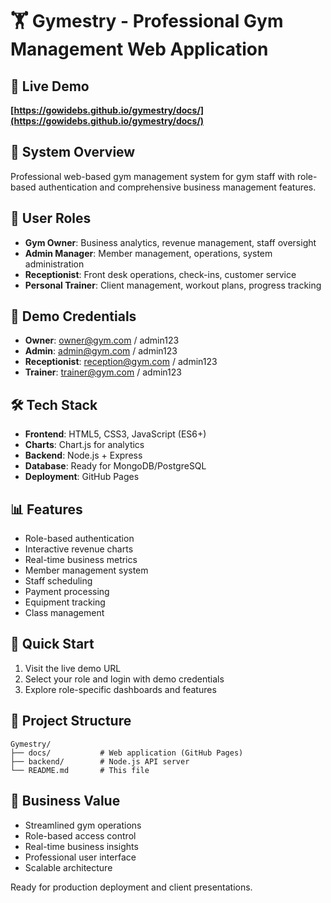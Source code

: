 # 🏋️ Gymestry - Professional Gym Management Web Application

## 🚀 Live Demo
**[https://gowidebs.github.io/gymestry/docs/](https://gowidebs.github.io/gymestry/docs/)**

## 🎯 System Overview
Professional web-based gym management system for gym staff with role-based authentication and comprehensive business management features.

## 👥 User Roles
- **Gym Owner**: Business analytics, revenue management, staff oversight
- **Admin Manager**: Member management, operations, system administration
- **Receptionist**: Front desk operations, check-ins, customer service
- **Personal Trainer**: Client management, workout plans, progress tracking

## 🔐 Demo Credentials
- **Owner**: owner@gym.com / admin123
- **Admin**: admin@gym.com / admin123
- **Receptionist**: reception@gym.com / admin123
- **Trainer**: trainer@gym.com / admin123

## 🛠️ Tech Stack
- **Frontend**: HTML5, CSS3, JavaScript (ES6+)
- **Charts**: Chart.js for analytics
- **Backend**: Node.js + Express
- **Database**: Ready for MongoDB/PostgreSQL
- **Deployment**: GitHub Pages

## 📊 Features
- Role-based authentication
- Interactive revenue charts
- Real-time business metrics
- Member management system
- Staff scheduling
- Payment processing
- Equipment tracking
- Class management

## 🚀 Quick Start
1. Visit the live demo URL
2. Select your role and login with demo credentials
3. Explore role-specific dashboards and features

## 📁 Project Structure
```
Gymestry/
├── docs/           # Web application (GitHub Pages)
├── backend/        # Node.js API server
└── README.md       # This file
```

## 💼 Business Value
- Streamlined gym operations
- Role-based access control
- Real-time business insights
- Professional user interface
- Scalable architecture

Ready for production deployment and client presentations.